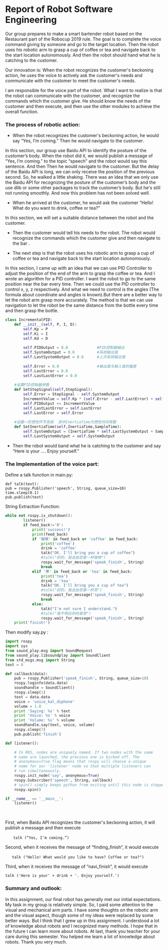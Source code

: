 # Report of Robot Software Engineering 



​Our group prepares to make a smart bartender robot based on the Restaurant part of the Robocup 2019 rule. The goal is to complete the voice command giving by someone and go to the target location. Then the robot uses his robotic arm to grasp a cup of coffee or tea and navigate back to the start location autonomously. And then the robot should hand what he is catching to the customer.

​Our innovation is: When the robot recognizes the customer's beckoning action, he uses the voice to actively ask the customer's needs and communicate with the customer to meet the customer's needs.

​I am responsible for the voice part of the robot. What I want to realize is that the robot can communicate with the customer, and recognize the commands which the customer give. He should know the needs of the customer and then execute, and then use the other modules to achieve the overall function.

### The process of robotic action:

- When the robot recognizes the customer's beckoning action, he would say “Yes, I’m coming.” Then he would navigate to the customer.

​In this section, our group use Baidu API to identify the posture of the customer’s body. When the robot did it, we would publish a message of “Yes, I’m coming.” to the topic “speech” and the robot would say this sentence. And then Then he would navigate to the customer. But the delay of the Baidu API is long, we can only receive the position of the previous second. So, he walked a little shaking. There was an idea that we only use the Baidu API for recognizing the posture of the customer’s body and the use dlib or some other packages to track the customer’s body. But he's still not running smoothly. And now this problem has not been solved well. 

- When he arrived at the customer, he would ask the customer “Hello! What do you want to drink, coffee or tea?”

​In this section, we will set a suitable distance between the robot and the customer.

- Then the customer would tell his needs to the robot. The robot would recognize the commands which the customer give and then navigate to the bar .

 

- The next step is that the robot uses his robotic arm to grasp a cup of coffee or tea and navigate back to the start location autonomously.

​In this section, I came up with an idea that we can use PID Controller to adjust the position of the end of the arm to grasp the coffee or tea. And I wrote an algorithm for a PID controller. I want the robot to go to the same position near the bar every time. Then we could use the PID controller to control x, y, z respectively. And what we need to control is the angles (The formula about coordinate and angles is known).But there are a better way to let the robot arm grasp more accurately. The method is that we can use navigation to let the robot be the same distance from the bottle every time and then grasp the bottle.

```python
class IncrementalPID:
    def __init__(self, P, I, D):
        self.Kp = P
        self.Ki = I
        self.Kd = D
 
        self.PIDOutput = 0.0             #PID控制器输出
        self.SystemOutput = 0.0          #系统输出值
        self.LastSystemOutput = 0.0      #上次系统输出值
 
        self.Error = 0.0                 #输出值与输入值的偏差
        self.LastError = 0.0
        self.LastLastError = 0.0
 
    #设置PID控制器参数
    def SetStepSignal(self,StepSignal):
        self.Error = StepSignal - self.SystemOutput
        IncrementValue = self.Kp * (self.Error - self.LastError) + self.Ki * self.Error + self.Kd * (self.Error - 2 * self.LastError + self.LastLastError)
        self.PIDOutput += IncrementValue
        self.LastLastError = self.LastError
        self.LastError = self.Error
 
    #设置一阶惯性环节系统  其中InertiaTime为惯性时间常数
    def SetInertiaTime(self,InertiaTime,SampleTime):
        self.SystemOutput = (InertiaTime * self.LastSystemOutput + SampleTime * self.PIDOutput) / (SampleTime + InertiaTime)
        self.LastSystemOutput = self.SystemOutput
```

- Then the robot would band what he is catching to the customer and say “Here is your …. Enjoy yourself.”

### The Implementation of the voice part:

Define a talk function in main.py:

```
def talk(text):
pub = rospy.Publisher('speech', String, queue_size=10)
time.sleep(0.1)
pub.publish(text)  
```

String Extraction Function:

```python
while not rospy.is_shutdown():
		listener()
		if feed_back!='0':
			print('success!')
			print(feed_back)
			if '咖啡' in feed_back or 'coffee' in feed_back:
				print('coffee')
				drink = 'coffee'
				talk("OK. I'll bring you a cup of coffee")
				#talk("好的，我去给您拿一杯咖啡")
				rospy.wait_for_message('speak_finish', String)
				break 
			elif '茶' in feed_back or 'tea' in feed_back:
				print('tea')
				drink = 'tea'
				talk("OK. I'll bring you a cup of tea")
				#talk("好的，我去给您拿一杯茶")
				rospy.wait_for_message('speak_finish', String)
				break
			else:
				talk("I'm not sure I understand.")
				#talk("我不明白你的意思")
				rospy.wait_for_message('speak_finish', String)
	print('finish!')
```
Then modify say.py :

```python
import rospy
import sys
from sound_play.msg import SoundRequest
from sound_play.libsoundplay import SoundClient
from std_msgs.msg import String
text = 0

def callback(data):
    pub = rospy.Publisher('speak_finish', String, queue_size=10)
    rospy.loginfo(data.data)
    soundhandle = SoundClient()
    rospy.sleep(1)
    text = data.data
    voice = 'voice_kal_diphone'
    volume = 1.0
    print 'Saying: %s' % text
    print 'Voice: %s' % voice
    print 'Volume: %s' % volume
    soundhandle.say(text, voice, volume)
    rospy.sleep(7)
    pub.publish('finish')

def listener():

    # In ROS, nodes are uniquely named. If two nodes with the same
    # name are launched, the previous one is kicked off. The
    # anonymous=True flag means that rospy will choose a unique
    # name for our 'listener' node so that multiple listeners can
    # run simultaneously.
    rospy.init_node('say', anonymous=True)
    rospy.Subscriber('speech', String, callback)
    # spin() simply keeps python from exiting until this node is stopped
    rospy.spin()

if __name__ == '__main__':
    listener()
```

​     

​First, when Baidu API recognizes the customer's beckoning action, it will publish a message and then execute 

​      `   talk (“Yes, I’m coming.”)`

​Second, when it receives the message of “finding_finish”, it would execute

​      `   talk ("Hello! What would you like to have? Coffee or tea?")`

​Third, when it receives the message of “navi_finish”, it would execute

`talk ('Here is your' + drink + '. Enjoy yourself.')`

### Summary and outlook:

In this assignment, our final robot has generally met our initial expectations. My task in my group is relatively simple. So, I paid some attention to the visual and mechanical arm parts. I have some thoughts on the robotic arm and the visual aspect, though some of my ideas were replaced by some better ways. But I think that I grew up in this assignment. I understood a lot of knowledge about robots and I recognized many methods. I hope that in the future I can learn more about robots. At last, thank you teacher for your care during this semester. You helped me learn a lot of knowledge about robots. Thank you very much.
